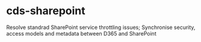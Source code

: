 # cds-sharepoint
Resolve standrad SharePoint service throttling issues; Synchronise security, access models and metadata between D365 and SharePoint
